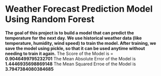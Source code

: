 # Weather Forecast Prediction Model Using Random Forest
**The goal of this project is to build a model that can predict the temperature for the next day. We use historical weather data (like temperature, humidity, wind speed) to train the model. After training, we save the model using pickle, so that it can be used anytime without needing to train it again.**
The Score of the Model is = **0.9046499795232701**
The Mean Absolute Error of the Model is **1.4446935698869148**
The Mean Squared Erroe of the Model is **3.7947384080384685**
